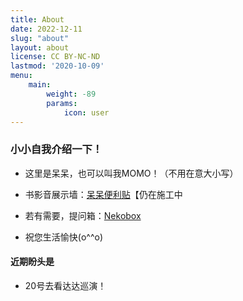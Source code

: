 ```yaml
---
title: About
date: 2022-12-11
slug: "about"
layout: about
license: CC BY-NC-ND
lastmod: '2020-10-09'
menu:
    main: 
        weight: -89
        params:
            icon: user
---
```

<style>
.article-header {
    display: none;
  }
.article-footer {
	display: none;
  }

</style>

### 小小自我介绍一下！

- 这里是呆呆，也可以叫我MOMO！（不用在意大小写）

- 书影音展示墙：[呆呆便利贴](https://clear0804-docsify.vercel.app/#/)【仍在施工中

- 若有需要，提问箱：[Nekobox](https://box.n3ko.co/_/clear0804)

- 祝您生活愉快(o^^o)


#### 近期盼头是

- 20号去看达达巡演！




